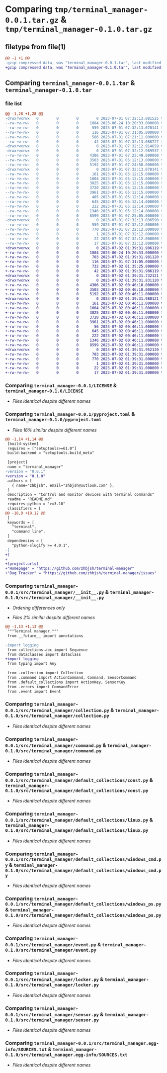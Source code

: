 # Comparing `tmp/terminal_manager-0.0.1.tar.gz` & `tmp/terminal_manager-0.1.0.tar.gz`

## filetype from file(1)

```diff
@@ -1 +1 @@
-gzip compressed data, was "terminal_manager-0.0.1.tar", last modified: Sat Jul  1 07:32:13 2023, max compression
+gzip compressed data, was "terminal_manager-0.1.0.tar", last modified: Sun Jul  2 01:39:32 2023, max compression
```

## Comparing `terminal_manager-0.0.1.tar` & `terminal_manager-0.1.0.tar`

### file list

```diff
@@ -1,28 +1,28 @@
-drwxrwxrwx   0        0        0        0 2023-07-01 07:32:13.081525 terminal_manager-0.0.1/
--rw-rw-rw-   0        0        0     1084 2023-06-24 10:20:33.000000 terminal_manager-0.0.1/LICENSE
--rw-rw-rw-   0        0        0      559 2023-07-01 07:32:13.070141 terminal_manager-0.0.1/PKG-INFO
--rw-rw-rw-   0        0        0      116 2023-07-01 07:31:05.000000 terminal_manager-0.0.1/README.md
--rw-rw-rw-   0        0        0      586 2023-07-01 07:21:11.000000 terminal_manager-0.0.1/pyproject.toml
--rw-rw-rw-   0        0        0       42 2023-07-01 07:32:13.088727 terminal_manager-0.0.1/setup.cfg
-drwxrwxrwx   0        0        0        0 2023-07-01 07:32:12.914859 terminal_manager-0.0.1/src/
-drwxrwxrwx   0        0        0        0 2023-07-01 07:32:12.969537 terminal_manager-0.0.1/src/terminal_manager/
--rw-rw-rw-   0        0        0     4306 2023-07-01 07:23:49.000000 terminal_manager-0.0.1/src/terminal_manager/__init__.py
--rw-rw-rw-   0        0        0     3503 2023-07-01 05:12:13.000000 terminal_manager-0.0.1/src/terminal_manager/collection.py
--rw-rw-rw-   0        0        0     5192 2023-07-01 07:24:58.000000 terminal_manager-0.0.1/src/terminal_manager/command.py
-drwxrwxrwx   0        0        0        0 2023-07-01 07:32:13.070141 terminal_manager-0.0.1/src/terminal_manager/default_collections/
--rw-rw-rw-   0        0        0      161 2023-07-01 05:12:15.000000 terminal_manager-0.0.1/src/terminal_manager/default_collections/__init__.py
--rw-rw-rw-   0        0        0     1004 2023-07-01 05:12:15.000000 terminal_manager-0.0.1/src/terminal_manager/default_collections/const.py
--rw-rw-rw-   0        0        0     3825 2023-07-01 05:12:15.000000 terminal_manager-0.0.1/src/terminal_manager/default_collections/linux.py
--rw-rw-rw-   0        0        0     3720 2023-07-01 05:12:15.000000 terminal_manager-0.0.1/src/terminal_manager/default_collections/windows_cmd.py
--rw-rw-rw-   0        0        0     3961 2023-07-01 05:12:15.000000 terminal_manager-0.0.1/src/terminal_manager/default_collections/windows_ps.py
--rw-rw-rw-   0        0        0      405 2023-07-01 05:12:14.000000 terminal_manager-0.0.1/src/terminal_manager/errors.py
--rw-rw-rw-   0        0        0      645 2023-07-01 05:12:14.000000 terminal_manager-0.0.1/src/terminal_manager/event.py
--rw-rw-rw-   0        0        0      222 2023-07-01 05:12:14.000000 terminal_manager-0.0.1/src/terminal_manager/helpers.py
--rw-rw-rw-   0        0        0     1346 2023-07-01 05:12:14.000000 terminal_manager-0.0.1/src/terminal_manager/locker.py
--rw-rw-rw-   0        0        0     8599 2023-07-01 07:25:05.000000 terminal_manager-0.0.1/src/terminal_manager/sensor.py
-drwxrwxrwx   0        0        0        0 2023-07-01 07:32:13.036590 terminal_manager-0.0.1/src/terminal_manager.egg-info/
--rw-rw-rw-   0        0        0      559 2023-07-01 07:32:12.000000 terminal_manager-0.0.1/src/terminal_manager.egg-info/PKG-INFO
--rw-rw-rw-   0        0        0      770 2023-07-01 07:32:12.000000 terminal_manager-0.0.1/src/terminal_manager.egg-info/SOURCES.txt
--rw-rw-rw-   0        0        0        1 2023-07-01 07:32:12.000000 terminal_manager-0.0.1/src/terminal_manager.egg-info/dependency_links.txt
--rw-rw-rw-   0        0        0       22 2023-07-01 07:32:12.000000 terminal_manager-0.0.1/src/terminal_manager.egg-info/requires.txt
--rw-rw-rw-   0        0        0       17 2023-07-01 07:32:12.000000 terminal_manager-0.0.1/src/terminal_manager.egg-info/top_level.txt
+drwxrwxrwx   0        0        0        0 2023-07-02 01:39:31.986119 terminal_manager-0.1.0/
+-rw-rw-rw-   0        0        0     1084 2023-06-24 10:20:33.000000 terminal_manager-0.1.0/LICENSE
+-rw-rw-rw-   0        0        0      703 2023-07-02 01:39:31.981120 terminal_manager-0.1.0/PKG-INFO
+-rw-rw-rw-   0        0        0      116 2023-07-01 07:31:05.000000 terminal_manager-0.1.0/README.md
+-rw-rw-rw-   0        0        0      732 2023-07-02 01:35:25.000000 terminal_manager-0.1.0/pyproject.toml
+-rw-rw-rw-   0        0        0       42 2023-07-02 01:39:31.986119 terminal_manager-0.1.0/setup.cfg
+drwxrwxrwx   0        0        0        0 2023-07-02 01:39:31.732121 terminal_manager-0.1.0/src/
+drwxrwxrwx   0        0        0        0 2023-07-02 01:39:31.831120 terminal_manager-0.1.0/src/terminal_manager/
+-rw-rw-rw-   0        0        0     4306 2023-07-02 00:46:10.000000 terminal_manager-0.1.0/src/terminal_manager/__init__.py
+-rw-rw-rw-   0        0        0     3503 2023-07-02 00:46:10.000000 terminal_manager-0.1.0/src/terminal_manager/collection.py
+-rw-rw-rw-   0        0        0     5192 2023-07-02 00:46:11.000000 terminal_manager-0.1.0/src/terminal_manager/command.py
+drwxrwxrwx   0        0        0        0 2023-07-02 01:39:31.980121 terminal_manager-0.1.0/src/terminal_manager/default_collections/
+-rw-rw-rw-   0        0        0      161 2023-07-02 00:46:11.000000 terminal_manager-0.1.0/src/terminal_manager/default_collections/__init__.py
+-rw-rw-rw-   0        0        0     1004 2023-07-02 00:46:11.000000 terminal_manager-0.1.0/src/terminal_manager/default_collections/const.py
+-rw-rw-rw-   0        0        0     3825 2023-07-02 00:46:11.000000 terminal_manager-0.1.0/src/terminal_manager/default_collections/linux.py
+-rw-rw-rw-   0        0        0     3720 2023-07-02 00:46:11.000000 terminal_manager-0.1.0/src/terminal_manager/default_collections/windows_cmd.py
+-rw-rw-rw-   0        0        0     3961 2023-07-02 00:46:11.000000 terminal_manager-0.1.0/src/terminal_manager/default_collections/windows_ps.py
+-rw-rw-rw-   0        0        0       56 2023-07-02 00:46:11.000000 terminal_manager-0.1.0/src/terminal_manager/errors.py
+-rw-rw-rw-   0        0        0      645 2023-07-02 00:46:11.000000 terminal_manager-0.1.0/src/terminal_manager/event.py
+-rw-rw-rw-   0        0        0      222 2023-07-02 00:46:11.000000 terminal_manager-0.1.0/src/terminal_manager/helpers.py
+-rw-rw-rw-   0        0        0     1346 2023-07-02 00:46:11.000000 terminal_manager-0.1.0/src/terminal_manager/locker.py
+-rw-rw-rw-   0        0        0     8599 2023-07-02 00:46:11.000000 terminal_manager-0.1.0/src/terminal_manager/sensor.py
+drwxrwxrwx   0        0        0        0 2023-07-02 01:39:31.952120 terminal_manager-0.1.0/src/terminal_manager.egg-info/
+-rw-rw-rw-   0        0        0      703 2023-07-02 01:39:31.000000 terminal_manager-0.1.0/src/terminal_manager.egg-info/PKG-INFO
+-rw-rw-rw-   0        0        0      770 2023-07-02 01:39:31.000000 terminal_manager-0.1.0/src/terminal_manager.egg-info/SOURCES.txt
+-rw-rw-rw-   0        0        0        1 2023-07-02 01:39:31.000000 terminal_manager-0.1.0/src/terminal_manager.egg-info/dependency_links.txt
+-rw-rw-rw-   0        0        0       22 2023-07-02 01:39:31.000000 terminal_manager-0.1.0/src/terminal_manager.egg-info/requires.txt
+-rw-rw-rw-   0        0        0       17 2023-07-02 01:39:31.000000 terminal_manager-0.1.0/src/terminal_manager.egg-info/top_level.txt
```

### Comparing `terminal_manager-0.0.1/LICENSE` & `terminal_manager-0.1.0/LICENSE`

 * *Files identical despite different names*

### Comparing `terminal_manager-0.0.1/pyproject.toml` & `terminal_manager-0.1.0/pyproject.toml`

 * *Files 16% similar despite different names*

```diff
@@ -1,14 +1,14 @@
 [build-system]
 requires = ["setuptools>=61.0"]
 build-backend = "setuptools.build_meta"
 
 [project]
 name = "terminal_manager"
-version = "0.0.1"
+version = "0.1.0"
 authors = [
   { name="zhbjsh", email="zhbjsh@outlook.com" },
 ]
 description = "Control and monitor devices with terminal commands"
 readme = "README.md"
 requires-python = ">=3.10"
 classifiers = [
@@ -18,8 +18,12 @@
 ]
 keywords = [ 
   "terminal", 
   "command line",
 ]
 dependencies = [
   "python-slugify >= 4.0.1",
-]
+]
+
+[project.urls]
+"Homepage" = "https://github.com/zhbjsh/terminal-manager"
+"Bug Tracker" = "https://github.com/zhbjsh/terminal-manager/issues"
```

### Comparing `terminal_manager-0.0.1/src/terminal_manager/__init__.py` & `terminal_manager-0.1.0/src/terminal_manager/__init__.py`

 * *Ordering differences only*

 * *Files 2% similar despite different names*

```diff
@@ -1,13 +1,13 @@
 """Terminal manager."""
 from __future__ import annotations
 
-import logging
 from collections.abc import Sequence
 from dataclasses import dataclass
+import logging
 from typing import Any
 
 from .collection import Collection
 from .command import ActionCommand, Command, SensorCommand
 from .default_collections import ActionKey, SensorKey
 from .errors import CommandError
 from .event import Event
```

### Comparing `terminal_manager-0.0.1/src/terminal_manager/collection.py` & `terminal_manager-0.1.0/src/terminal_manager/collection.py`

 * *Files identical despite different names*

### Comparing `terminal_manager-0.0.1/src/terminal_manager/command.py` & `terminal_manager-0.1.0/src/terminal_manager/command.py`

 * *Files identical despite different names*

### Comparing `terminal_manager-0.0.1/src/terminal_manager/default_collections/const.py` & `terminal_manager-0.1.0/src/terminal_manager/default_collections/const.py`

 * *Files identical despite different names*

### Comparing `terminal_manager-0.0.1/src/terminal_manager/default_collections/linux.py` & `terminal_manager-0.1.0/src/terminal_manager/default_collections/linux.py`

 * *Files identical despite different names*

### Comparing `terminal_manager-0.0.1/src/terminal_manager/default_collections/windows_cmd.py` & `terminal_manager-0.1.0/src/terminal_manager/default_collections/windows_cmd.py`

 * *Files identical despite different names*

### Comparing `terminal_manager-0.0.1/src/terminal_manager/default_collections/windows_ps.py` & `terminal_manager-0.1.0/src/terminal_manager/default_collections/windows_ps.py`

 * *Files identical despite different names*

### Comparing `terminal_manager-0.0.1/src/terminal_manager/event.py` & `terminal_manager-0.1.0/src/terminal_manager/event.py`

 * *Files identical despite different names*

### Comparing `terminal_manager-0.0.1/src/terminal_manager/locker.py` & `terminal_manager-0.1.0/src/terminal_manager/locker.py`

 * *Files identical despite different names*

### Comparing `terminal_manager-0.0.1/src/terminal_manager/sensor.py` & `terminal_manager-0.1.0/src/terminal_manager/sensor.py`

 * *Files identical despite different names*

### Comparing `terminal_manager-0.0.1/src/terminal_manager.egg-info/SOURCES.txt` & `terminal_manager-0.1.0/src/terminal_manager.egg-info/SOURCES.txt`

 * *Files identical despite different names*

